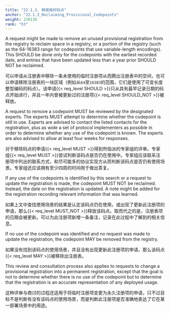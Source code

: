 ```yaml
---
title: "22.1.3. 释放临时码点"
anchor: "22.1.3_Reclaiming_Provisional_Codepoints"
weight: 220130
rank: "h3"
---
```


A request might be made to remove an unused provisional registration from the registry to reclaim space in a registry, or a portion of the registry (such as the 64-16383 range for codepoints that use variable-length encodings). This SHOULD be done only for the codepoints with the earliest recorded date, and entries that have been updated less than a year prior SHOULD NOT be reclaimed.

可以申请从注册表中移除一条未使用的临时注册项从而腾出注册表中的空间，也可以申请移除注册表的一块区域（例如从`64`至`16383`的范围，它们是使用了可变长度整型编码的码点）。该申请{{< req_level SHOULD >}}只从具有最早记录日期的码点开始进行，并且一年内曾被更新过的注册项{{< req_level SHOULD_NOT >}}被释放。

A request to remove a codepoint MUST be reviewed by the designated experts. The experts MUST attempt to determine whether the codepoint is still in use. Experts are advised to contact the listed contacts for the registration, plus as wide a set of protocol implementers as possible in order to determine whether any use of the codepoint is known. The experts are also advised to allow at least four weeks for responses.

对于移除码点的申请{{< req_level MUST >}}得到所指派的专家组的评审。专家组{{< req_level MUST >}}尝试判断该码点是否仍在使用中。专家组应该联系注册项中列出的联系方式，和尽可能多的协议实现方从而判断该码点是否仍有使用场景。专家组还应该拥有至少四周的时间用于做出答复。

If any use of the codepoints is identified by this search or a request to update the registration is made, the codepoint MUST NOT be reclaimed. Instead, the date on the registration is updated. A note might be added for the registration recording relevant information that was learned.

如果上文中查找使用场景的结果是认定该码点仍在使用，或出现了更新此注册项的申请，那么{{< req_level MUST_NOT >}}释放该码点。取而代之的是，注册表项的日期会被更新。可以为此注册项新增一条备注，记录在此过程中了解到的相关信息。

If no use of the codepoint was identified and no request was made to update the registration, the codepoint MAY be removed from the registry.

如果没有找到该码点的使用场景，并且没有出现更新此注册项的申请，那么该码点{{< req_level MAY >}}被移除出注册表。

This review and consultation process also applies to requests to change a provisional registration into a permanent registration, except that the goal is not to determine whether there is no use of the codepoint but to determine that the registration is an accurate representation of any deployed usage.

这种评审与商讨的过程还适用于将临时注册项变更为永久注册项的申请，只不过目标不是判断有没有该码点的使用场景，而是判断此注册项是否准确地表达了它在某一部署场景中的用途。
